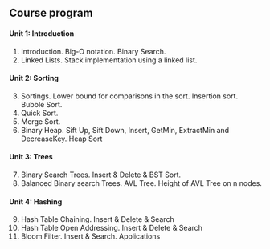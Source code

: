 ## Course program

#### Unit 1: Introduction
1. Introduction. Big-O notation. Binary Search. 
2. Linked Lists. Stack implementation using a linked list.

#### Unit 2: Sorting
3. Sortings. Lower bound for comparisons in the sort. Insertion sort. Bubble Sort. 
4. Quick Sort. 
5. Merge Sort. 
6. Binary Heap. Sift Up, Sift Down, Insert, GetMin, ExtractMin and DecreaseKey. Heap Sort

#### Unit 3: Trees
7. Binary Search Trees. Insert & Delete & BST Sort.
8. Balanced Binary search Trees. AVL Tree. Height of AVL Tree on n nodes.

#### Unit 4: Hashing 
9. Hash Table Chaining. Insert & Delete & Search
10. Hash Table Open Addressing. Insert & Delete & Search
11. Bloom Filter. Insert & Search. Applications

